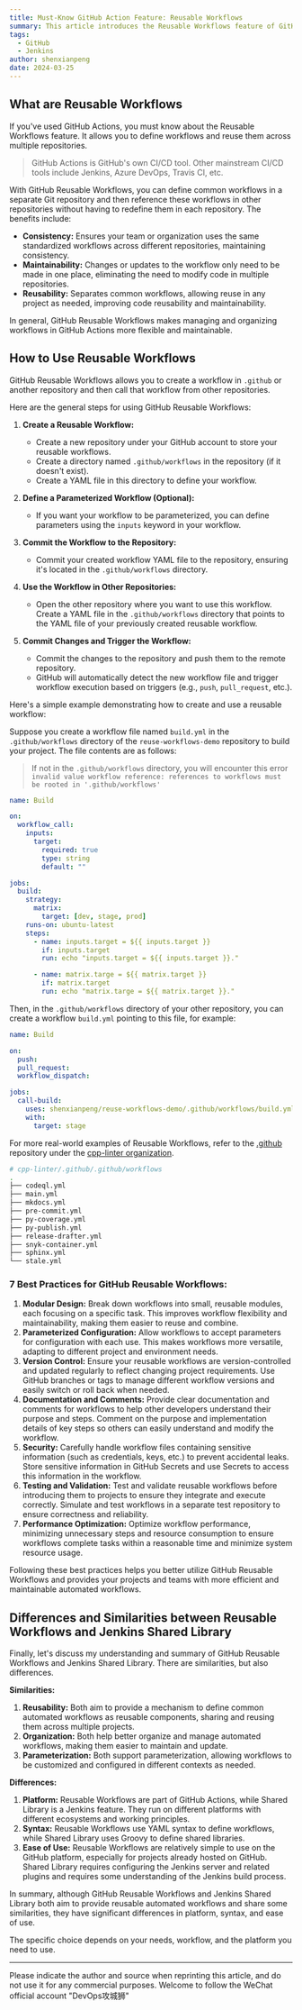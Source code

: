 ```yaml
---
title: Must-Know GitHub Action Feature: Reusable Workflows
summary: This article introduces the Reusable Workflows feature of GitHub Actions, helping developers and teams manage and reuse CI/CD processes more efficiently.
tags:
  - GitHub
  - Jenkins
author: shenxianpeng
date: 2024-03-25
---
```


## What are Reusable Workflows

If you've used GitHub Actions, you must know about the Reusable Workflows feature. It allows you to define workflows and reuse them across multiple repositories.

> GitHub Actions is GitHub's own CI/CD tool. Other mainstream CI/CD tools include Jenkins, Azure DevOps, Travis CI, etc.

With GitHub Reusable Workflows, you can define common workflows in a separate Git repository and then reference these workflows in other repositories without having to redefine them in each repository.  The benefits include:

* **Consistency:** Ensures your team or organization uses the same standardized workflows across different repositories, maintaining consistency.
* **Maintainability:** Changes or updates to the workflow only need to be made in one place, eliminating the need to modify code in multiple repositories.
* **Reusability:** Separates common workflows, allowing reuse in any project as needed, improving code reusability and maintainability.

In general, GitHub Reusable Workflows makes managing and organizing workflows in GitHub Actions more flexible and maintainable.


## How to Use Reusable Workflows

GitHub Reusable Workflows allows you to create a workflow in `.github` or another repository and then call that workflow from other repositories.

Here are the general steps for using GitHub Reusable Workflows:

1. **Create a Reusable Workflow:**
   - Create a new repository under your GitHub account to store your reusable workflows.
   - Create a directory named `.github/workflows` in the repository (if it doesn't exist).
   - Create a YAML file in this directory to define your workflow.

2. **Define a Parameterized Workflow (Optional):**
   - If you want your workflow to be parameterized, you can define parameters using the `inputs` keyword in your workflow.

3. **Commit the Workflow to the Repository:**
   - Commit your created workflow YAML file to the repository, ensuring it's located in the `.github/workflows` directory.

4. **Use the Workflow in Other Repositories:**
   - Open the other repository where you want to use this workflow. Create a YAML file in the `.github/workflows` directory that points to the YAML file of your previously created reusable workflow.

5. **Commit Changes and Trigger the Workflow:**
   - Commit the changes to the repository and push them to the remote repository.
   - GitHub will automatically detect the new workflow file and trigger workflow execution based on triggers (e.g., `push`, `pull_request`, etc.).

Here's a simple example demonstrating how to create and use a reusable workflow:

Suppose you create a workflow file named `build.yml` in the `.github/workflows` directory of the `reuse-workflows-demo` repository to build your project. The file contents are as follows:

> If not in the `.github/workflows` directory, you will encounter this error `invalid value workflow reference: references to workflows must be rooted in '.github/workflows'`

```yaml
name: Build

on:
  workflow_call:
    inputs:
      target:
        required: true
        type: string
        default: ""

jobs:
  build:
    strategy:
      matrix:
        target: [dev, stage, prod]
    runs-on: ubuntu-latest
    steps:
      - name: inputs.target = ${{ inputs.target }}
        if: inputs.target
        run: echo "inputs.target = ${{ inputs.target }}."

      - name: matrix.targe = ${{ matrix.target }}
        if: matrix.target
        run: echo "matrix.targe = ${{ matrix.target }}."
```

Then, in the `.github/workflows` directory of your other repository, you can create a workflow `build.yml` pointing to this file, for example:

```yaml
name: Build

on:
  push:
  pull_request:
  workflow_dispatch:

jobs:
  call-build:
    uses: shenxianpeng/reuse-workflows-demo/.github/workflows/build.yml@main
    with:
      target: stage
```

For more real-world examples of Reusable Workflows, refer to the [.github](https://github.com/cpp-linter/.github) repository under the [cpp-linter organization](https://github.com/cpp-linter).

```bash
# cpp-linter/.github/.github/workflows
.
├── codeql.yml
├── main.yml
├── mkdocs.yml
├── pre-commit.yml
├── py-coverage.yml
├── py-publish.yml
├── release-drafter.yml
├── snyk-container.yml
├── sphinx.yml
└── stale.yml
```

### 7 Best Practices for GitHub Reusable Workflows:

1. **Modular Design:** Break down workflows into small, reusable modules, each focusing on a specific task. This improves workflow flexibility and maintainability, making them easier to reuse and combine.
2. **Parameterized Configuration:** Allow workflows to accept parameters for configuration with each use. This makes workflows more versatile, adapting to different project and environment needs.
3. **Version Control:** Ensure your reusable workflows are version-controlled and updated regularly to reflect changing project requirements. Use GitHub branches or tags to manage different workflow versions and easily switch or roll back when needed.
4. **Documentation and Comments:** Provide clear documentation and comments for workflows to help other developers understand their purpose and steps.  Comment on the purpose and implementation details of key steps so others can easily understand and modify the workflow.
5. **Security:** Carefully handle workflow files containing sensitive information (such as credentials, keys, etc.) to prevent accidental leaks. Store sensitive information in GitHub Secrets and use Secrets to access this information in the workflow.
6. **Testing and Validation:** Test and validate reusable workflows before introducing them to projects to ensure they integrate and execute correctly.  Simulate and test workflows in a separate test repository to ensure correctness and reliability.
7. **Performance Optimization:** Optimize workflow performance, minimizing unnecessary steps and resource consumption to ensure workflows complete tasks within a reasonable time and minimize system resource usage.

Following these best practices helps you better utilize GitHub Reusable Workflows and provides your projects and teams with more efficient and maintainable automated workflows.

## Differences and Similarities between Reusable Workflows and Jenkins Shared Library

Finally, let's discuss my understanding and summary of GitHub Reusable Workflows and Jenkins Shared Library. There are similarities, but also differences.

**Similarities:**

1. **Reusability:** Both aim to provide a mechanism to define common automated workflows as reusable components, sharing and reusing them across multiple projects.
2. **Organization:** Both help better organize and manage automated workflows, making them easier to maintain and update.
3. **Parameterization:** Both support parameterization, allowing workflows to be customized and configured in different contexts as needed.

**Differences:**

1. **Platform:** Reusable Workflows are part of GitHub Actions, while Shared Library is a Jenkins feature. They run on different platforms with different ecosystems and working principles.
2. **Syntax:** Reusable Workflows use YAML syntax to define workflows, while Shared Library uses Groovy to define shared libraries.
3. **Ease of Use:** Reusable Workflows are relatively simple to use on the GitHub platform, especially for projects already hosted on GitHub. Shared Library requires configuring the Jenkins server and related plugins and requires some understanding of the Jenkins build process.

In summary, although GitHub Reusable Workflows and Jenkins Shared Library both aim to provide reusable automated workflows and share some similarities, they have significant differences in platform, syntax, and ease of use.

The specific choice depends on your needs, workflow, and the platform you need to use.

---

Please indicate the author and source when reprinting this article, and do not use it for any commercial purposes. Welcome to follow the WeChat official account "DevOps攻城狮"